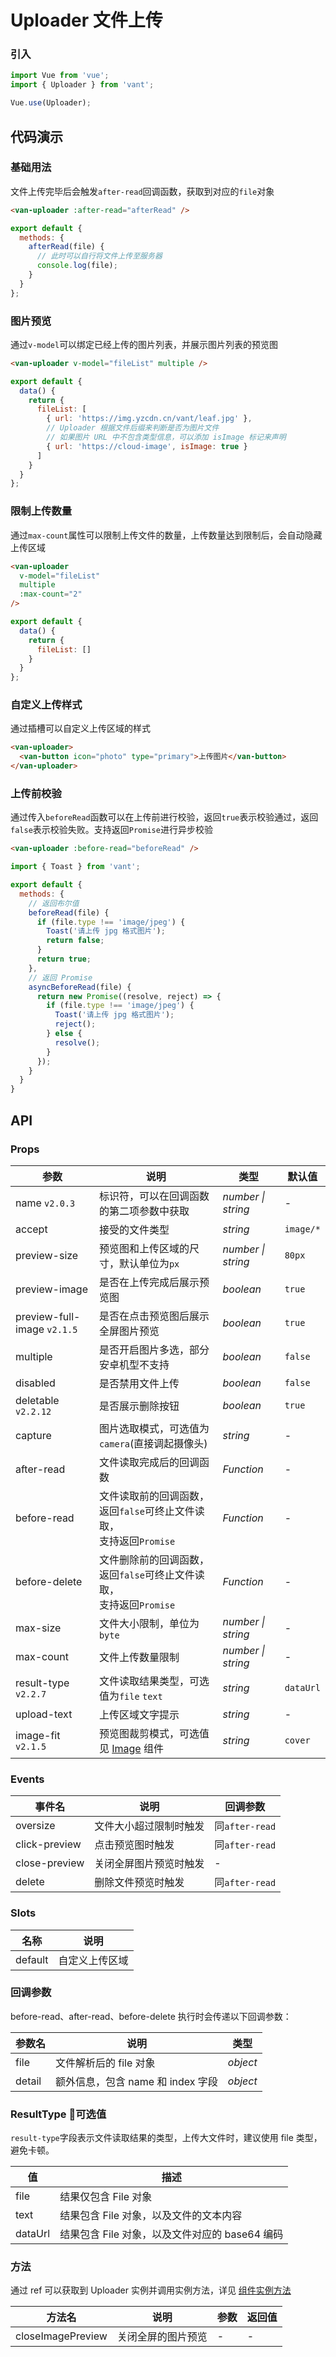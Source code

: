 # Uploader 文件上传

### 引入

```js
import Vue from 'vue';
import { Uploader } from 'vant';

Vue.use(Uploader);
```

## 代码演示

### 基础用法

文件上传完毕后会触发`after-read`回调函数，获取到对应的`file`对象

```html
<van-uploader :after-read="afterRead" />
```

```js
export default {
  methods: {
    afterRead(file) {
      // 此时可以自行将文件上传至服务器
      console.log(file);
    }
  }
};
```

### 图片预览

通过`v-model`可以绑定已经上传的图片列表，并展示图片列表的预览图

```html
<van-uploader v-model="fileList" multiple />
```

```js
export default {
  data() {
    return {
      fileList: [
        { url: 'https://img.yzcdn.cn/vant/leaf.jpg' },
        // Uploader 根据文件后缀来判断是否为图片文件
        // 如果图片 URL 中不包含类型信息，可以添加 isImage 标记来声明
        { url: 'https://cloud-image', isImage: true }
      ]
    }
  }
};
```

### 限制上传数量

通过`max-count`属性可以限制上传文件的数量，上传数量达到限制后，会自动隐藏上传区域

```html
<van-uploader
  v-model="fileList"
  multiple
  :max-count="2"
/>
```

```js
export default {
  data() {
    return {
      fileList: []
    }
  }
};
```

### 自定义上传样式

通过插槽可以自定义上传区域的样式

```html
<van-uploader>
  <van-button icon="photo" type="primary">上传图片</van-button>
</van-uploader>
```

### 上传前校验

通过传入`beforeRead`函数可以在上传前进行校验，返回`true`表示校验通过，返回`false`表示校验失败。支持返回`Promise`进行异步校验

```html
<van-uploader :before-read="beforeRead" />
```

```js
import { Toast } from 'vant';

export default {
  methods: {
    // 返回布尔值
    beforeRead(file) {
      if (file.type !== 'image/jpeg') {
        Toast('请上传 jpg 格式图片');
        return false;
      }
      return true;
    },
    // 返回 Promise
    asyncBeforeRead(file) {
      return new Promise((resolve, reject) => {
        if (file.type !== 'image/jpeg') {
          Toast('请上传 jpg 格式图片');
          reject();
        } else {
          resolve();
        }
      });
    }
  }
}
```

## API

### Props

| 参数 | 说明 | 类型 | 默认值 |
|------|------|------|------|
| name `v2.0.3` | 标识符，可以在回调函数的第二项参数中获取 | *number \| string* | - |
| accept | 接受的文件类型 | *string* | `image/*` |
| preview-size | 预览图和上传区域的尺寸，默认单位为`px` | *number \| string* | `80px` |
| preview-image | 是否在上传完成后展示预览图 | *boolean* | `true` |
| preview-full-image `v2.1.5` | 是否在点击预览图后展示全屏图片预览 | *boolean* | `true` |
| multiple | 是否开启图片多选，部分安卓机型不支持 | *boolean* | `false` |
| disabled | 是否禁用文件上传 | *boolean* | `false` |
| deletable `v2.2.12` | 是否展示删除按钮 | *boolean* | `true` |
| capture | 图片选取模式，可选值为`camera`(直接调起摄像头) | *string* | - |
| after-read | 文件读取完成后的回调函数 | *Function* | - |
| before-read | 文件读取前的回调函数，返回`false`可终止文件读取，<br>支持返回`Promise` | *Function* | - |
| before-delete | 文件删除前的回调函数，返回`false`可终止文件读取，<br>支持返回`Promise` | *Function* | - |
| max-size | 文件大小限制，单位为`byte` | *number \| string* | - |
| max-count | 文件上传数量限制 | *number \| string* | - |
| result-type `v2.2.7` | 文件读取结果类型，可选值为`file` `text` | *string* | `dataUrl` |
| upload-text | 上传区域文字提示 | *string* | - |
| image-fit `v2.1.5` | 预览图裁剪模式，可选值见 [Image](#/zh-CN/image) 组件 | *string* | `cover` |

### Events

| 事件名 | 说明 | 回调参数 |
|------|------|------|
| oversize | 文件大小超过限制时触发 | 同`after-read` |
| click-preview | 点击预览图时触发 | 同`after-read` | 
| close-preview | 关闭全屏图片预览时触发 | - |
| delete | 删除文件预览时触发 | 同`after-read` |

### Slots

| 名称 | 说明 |
|------|------|
| default | 自定义上传区域 |

### 回调参数

before-read、after-read、before-delete 执行时会传递以下回调参数：

| 参数名 | 说明 | 类型 |
|------|------|------|
| file | 文件解析后的 file 对象 | *object* |
| detail | 额外信息，包含 name 和 index 字段 | *object* |

### ResultType 可选值

`result-type`字段表示文件读取结果的类型，上传大文件时，建议使用 file 类型，避免卡顿。

| 值 | 描述 |
|------|------|
| file | 结果仅包含 File 对象 |
| text | 结果包含 File 对象，以及文件的文本内容 |
| dataUrl | 结果包含 File 对象，以及文件对应的 base64 编码 |

### 方法

通过 ref 可以获取到 Uploader 实例并调用实例方法，详见 [组件实例方法](#/zh-CN/quickstart#zu-jian-shi-li-fang-fa)

| 方法名 | 说明 | 参数 | 返回值 |
|------|------|------|------|
| closeImagePreview | 关闭全屏的图片预览 | - | - |
